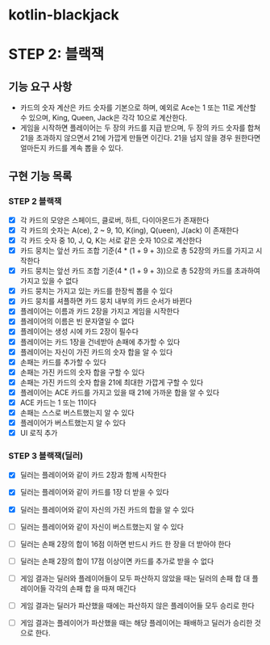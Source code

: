 # kotlin-blackjack

# STEP 2: 블랙잭

## 기능 요구 사항

- 카드의 숫자 계산은 카드 숫자를 기본으로 하며, 예외로 Ace는 1 또는 11로 계산할 수 있으며, King, Queen, Jack은 각각 10으로 계산한다. 
- 게임을 시작하면 플레이어는 두 장의 카드를 지급 받으며, 두 장의 카드 숫자를 합쳐 21을 초과하지 않으면서 21에 가깝게 만들면 이긴다. 21을 넘지 않을 경우 원한다면 얼마든지 카드를 계속 뽑을 수 있다.

## 구현 기능 목록

### STEP 2 블랙잭

- [x] 각 카드의 모양은 스페이드, 클로버, 하트, 다이아몬드가 존재한다
- [x] 각 카드의 숫자는 A(ce), 2 ~ 9,  10, K(ing), Q(ueen), J(ack) 이 존재한다
- [x] 각 카드 숫자 중 10, J, Q, K는 서로 같은 숫자 10으로 계산한다
- [x] 카드 뭉치는 앞선 카드 조합 기준(4 * (1 + 9 + 3))으로 총 52장의 카드를 가지고 시작한다
- [x] 카드 뭉치는 앞선 카드 조합 기준(4 * (1 + 9 + 3))으로 총 52장의 카드를 초과하여 가지고 있을 수 없다
- [x] 카드 뭉치는 가지고 있는 카드를 한장씩 뽑을 수 있다
- [x] 카드 뭉치를 셔플하면 카드 뭉치 내부의 카드 순서가 바뀐다
- [x] 플레이어는 이름과 카드 2장을 가지고 게임을 시작한다
- [x] 플레이어의 이름은 빈 문자열일 수 없다
- [x] 플레이어는 생성 시에 카드 2장이 필수다
- [x] 플레이어는 카드 1장을 건네받아 손패에 추가할 수 있다
- [x] 플레이어는 자신이 가진 카드의 숫자 합을 알 수 있다
- [x] 손패는 카드를 추가할 수 있다
- [x] 손패는 가진 카드의 숫자 합을 구할 수 있다
- [x] 손패는 가진 카드의 숫자 합을 21에 최대한 가깝게 구할 수 있다
- [x] 플레이어는 ACE 카드를 가지고 있을 때 21에 가까운 합을 알 수 있다
- [x] ACE 카드는 1 또는 11이다 
- [x] 손패는 스스로 버스트했는지 알 수 있다
- [x] 플레이어가 버스트했는지 알 수 있다
- [x] UI 로직 추가

### STEP 3 블랙잭(딜러)

- [x] 딜러는 플레이어와 같이 카드 2장과 함께 시작한다
- [x] 딜러는 플레이어와 같이 카드를 1장 더 받을 수 있다
- [x] 딜러는 플레이어와 같이 자신의 가진 카드의 합을 알 수 있다
- [ ] 딜러는 플레이어와 같이 자신이 버스트했는지 알 수 있다

- [ ] 딜러는 손패 2장의 합이 16점 이하면 반드시 카드 한 장을 더 받아야 한다
- [ ] 딜러는 손패 2장의 합이 17점 이상이면 카드를 추가로 받을 수 없다

- [ ] 게임 결과는 딜러와 플레이어들이 모두 파산하지 않았을 때는 딜러의 손패 합 대 플레이어들 각각의 손패 합 을 따져 매긴다 
- [ ] 게임 결과는 딜러가 파산했을 때에는 파산하지 않은 플레이어들 모두 승리로 한다
- [ ] 게임 결과는 플레이어가 파산했을 때는 해당 플레이어는 패배하고 딜러가 승리한 것으로 한다. 
 
